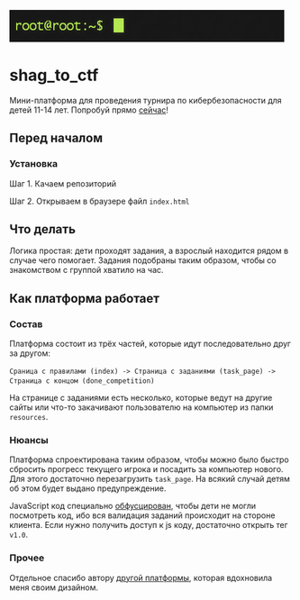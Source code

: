![shag_ctf](_static/ctf_logo.gif)

# shag_to_ctf

Мини-платформа для проведения турнира по кибербезопасности для детей 11-14 лет. Попробуй прямо [сейчас](https://notrurs.github.io/shag_to_ctf/)!

## Перед началом

### Установка

Шаг 1. Качаем репозиторий

Шаг 2. Открываем в браузере файл `index.html`

## Что делать

Логика простая: дети проходят задания, а взрослый находится рядом в случае чего помогает. 
Задания подобраны таким образом, чтобы со знакомством с группой хватило на час.

## Как платформа работает

### Состав

Платформа состоит из трёх частей, которые идут последовательно друг за другом:

`Сраница с правилами (index) -> Страница с заданиями (task_page) -> Страница с концом (done_competition)`

На странице с заданиями есть несколько, которые ведут на другие сайты или что-то закачивают пользователю на компьютер из папки `resources`.

### Нюансы

Платформа спроектирована таким образом, чтобы можно было быстро сбросить прогресс текущего игрока и посадить за компьютер нового. 
Для этого достаточно перезагрузить `task_page`. На всякий случай детям об этом будет выдано предупреждение.

JavaScript код специально [обфусцирован](https://www.obfuscator.io/), чтобы дети не могли посмотреть код, ибо вся валидация 
заданий происходит на стороне клиента. Если нужно получить доступ к js коду, достаточно открыть тег `v1.0`. 

### Прочее

Отдельное спасибо автору [другой платформы](https://github.com/IPvFletch/KiddoCTF), которая вдохновила меня своим дизайном.